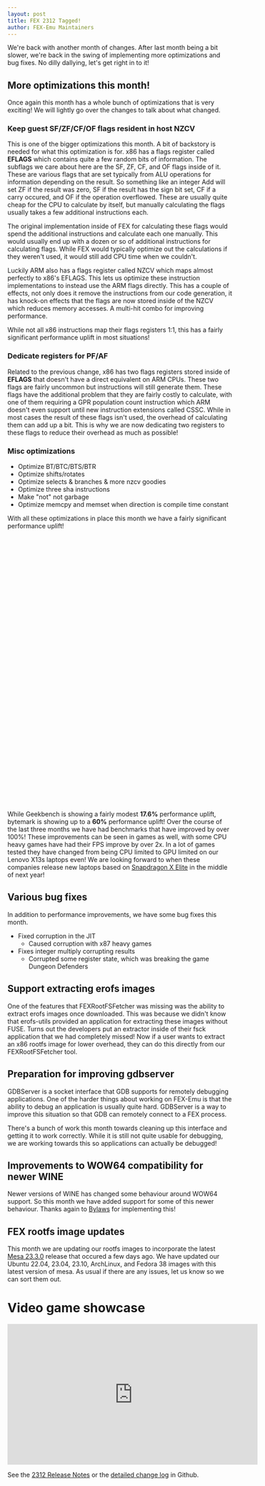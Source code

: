```yaml
---
layout: post
title: FEX 2312 Tagged!
author: FEX-Emu Maintainers
---
```


We're back with another month of changes. After last month being a bit slower, we're back in the swing of implementing more optimizations and bug fixes. No dilly dallying, let's get right in to it!

## More optimizations this month!
Once again this month has a whole bunch of optimizations that is very exciting! We will lightly go over the changes to talk about what changed.

### Keep guest SF/ZF/CF/OF flags resident in host NZCV 
This is one of the bigger optimizations this month. A bit of backstory is needed for what this optimization is for. x86 has a flags register called **EFLAGS** which contains quite a few random bits of information. The subflags we care about here are the SF, ZF, CF, and OF flags inside of it. These are various flags that are set typically from ALU operations for information depending on the result. So something like an integer Add will set ZF if the result was zero, SF if the result has the sign bit set, CF if a carry occured, and OF if the operation overflowed. These are usually quite cheap for the CPU to calculate by itself, but manually calculating the flags usually takes a few additional instructions each.

The original implementation inside of FEX for calculating these flags would spend the additional instructions and calculate each one manually. This
would usually end up with a dozen or so of additional instructions for calculating flags. While FEX would typically optimize out the calculations if
they weren't used, it would still add CPU time when we couldn't.

Luckily ARM also has a flags register called NZCV which maps almost perfectly to x86's EFLAGS. This lets us optimize these instruction implementations
to instead use the ARM flags directly. This has a couple of effects, not only does it remove the instructions from our code generation, it has
knock-on effects that the flags are now stored inside of the NZCV which reduces memory accesses. A multi-hit combo for improving performance.

While not all x86 instructions map their flags registers 1:1, this has a fairly significant performance uplift in most situations!

### Dedicate registers for PF/AF
Related to the previous change, x86 has two flags registers stored inside of **EFLAGS** that doesn't have a direct equivalent on ARM CPUs. These two
flags are fairly uncommon but instructions will still generate them. These flags have the additional problem that they are fairly costly to calculate,
with one of them requiring a GPR population count instruction which ARM doesn't even support until new instruction extensions called CSSC. While in
most cases the result of these flags isn't used, the overhead of calculating them can add up a bit. This is why we are now dedicating two registers to
these flags to reduce their overhead as much as possible!

### Misc optimizations
- Optimize BT/BTC/BTS/BTR
- Optimize shifts/rotates
- Optimize selects & branches & more nzcv goodies
- Optimize three sha instructions
- Make "not" not garbage
- Optimize memcpy and memset when direction is compile time constant

With all these optimizations in place this month we have a fairly significant performance uplift!

<div id="bytemark_64bit" style="min-width: 250px; height: 300px; margin: 0 auto">
</div>

<div id="geekbench_5" style="min-width: 250px; height: 300px; margin: 0 auto">
</div>

While Geekbench is showing a fairly modest **17.6%** performance uplift, bytemark is showing up to a **60%** performance uplift! Over the course of
the last three months we have had benchmarks that have improved by over 100%! These improvements can be seen in games as well, with some CPU heavy
games have had their FPS improve by over 2x. In a lot of games tested they have changed from being CPU limited to GPU limited on our Lenovo X13s
laptops even! We are looking forward to when these companies release new laptops based on [Snapdragon X
Elite](https://en.wikipedia.org/wiki/List_of_Qualcomm_Snapdragon_systems_on_chips#Snapdragon_X_series) in the middle of next year!

## Various bug fixes
In addition to performance improvements, we have some bug fixes this month.
- Fixed corruption in the JIT
  - Caused corruption with x87 heavy games
- Fixes integer multiply corrupting results
  - Corrupted some register state, which was breaking the game Dungeon Defenders

## Support extracting erofs images
One of the features that FEXRootFSFetcher was missing was the ability to extract erofs images once downloaded. This was because we didn't know that
erofs-utils provided an application for extracting these images without FUSE. Turns out the developers put an extractor inside of their fsck
application that we had completely missed! Now if a user wants to extract an x86 rootfs image for lower overhead, they can do this directly from our
FEXRootFSFetcher tool.

## Preparation for improving gdbserver
GDBServer is a socket interface that GDB supports for remotely debugging applications. One of the harder things about working on FEX-Emu is that the
ability to debug an application is usually quite hard. GDBServer is a way to improve this situation so that GDB can remotely connect to a FEX process.

There's a bunch of work this month towards cleaning up this interface and getting it to work correctly. While it is still not quite usable for
debugging, we are working towards this so applications can actually be debugged!

## Improvements to WOW64 compatibility for newer WINE
Newer versions of WINE has changed some behaviour around WOW64 support. So this month we have added support for some of this newer behaviour. Thanks
again to [Bylaws](https://github.com/bylaws) for implementing this!

## FEX rootfs image updates
This month we are updating our rootfs images to incorporate the latest [Mesa 23.3.0](https://docs.mesa3d.org/relnotes/23.3.0.html) release that
occured a few days ago. We have updated our Ubuntu 22.04, 23.04, 23.10, ArchLinux, and Fedora 38 images with this latest version of mesa. As usual if
there are any issues, let us know so we can sort them out.

# Video game showcase
<iframe width="560" height="315" src="https://www.youtube-nocookie.com/embed/XquvrY4tyvI" title="YouTube video player" frameborder="0" allow="accelerometer; autoplay; clipboard-write; encrypted-media; gyroscope; picture-in-picture; web-share" allowfullscreen></iframe>

See the [2312 Release Notes](https://github.com/FEX-Emu/FEX/releases/tag/FEX-2312) or the [detailed change log](https://github.com/FEX-Emu/FEX/compare/FEX-2311...FEX-2312) in Github.

<script src="https://ajax.googleapis.com/ajax/libs/jquery/1.8.2/jquery.min.js">
</script>
<script src="https://code.highcharts.com/highcharts.js">
</script>
<script src="https://code.highcharts.com/modules/exporting.js">
</script>

<script type="text/javascript">
Highcharts.chart('bytemark_64bit', {
    chart: {
        type: 'column'
    },
    title: {
        text: 'Cortex-X1C bytemark 64-bit uplift between FEX-2311 and FEX-2312',
        align: 'left'
    },
    xAxis: {
        categories: ['Numeric Sort', 'String Sort', 'Bitfield', 'FPEmu', 'Fourier', 'Assign', 'Idea', 'Huffman', 'NN', 'LU Decomp'],
        crosshair: true,
        accessibility: {
            description: 'sub-benchmarks'
        }
    },
    yAxis: {
        min: -5,
        title: {
            text: 'Performance improvement %'
        }
    },
    tooltip: {
        valueSuffix: '%'
    },
    plotOptions: {
        column: {
            pointPadding: 0.2,
            borderWidth: 0
        }
    },
    series: [
        {
            name: 'FEX-2312',
            data: [15.27, 60.24, 5.08, 20.52, 13.59, 39.56, 18.96, 29.24, 2.11, 12.41]
        }
    ]
});

Highcharts.chart('geekbench_5', {
    chart: {
        type: 'column'
    },
    title: {
        text: 'Lenovo X13s Geekbench 5.4.0 uplift between FEX-2311 and FEX-2312',
        align: 'left'
    },
    xAxis: {
        categories: ['Single-core score', 'Multi-core score'],
        crosshair: true,
        accessibility: {
            description: 'sub-benchmarks'
        }
    },
    yAxis: {
        min: 0,
        title: {
            text: 'Performance improvement %'
        }
    },
    tooltip: {
        valueSuffix: '%'
    },
    plotOptions: {
        column: {
            pointPadding: 0.2,
            borderWidth: 0
        }
    },
    series: [
        {
            name: 'FEX-2312',
            data: [17.6, 17.3]
        }
    ]
});

</script>
